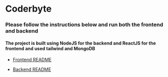 # Coderbyte

### Please follow the instructions below and run both the frontend and backend

#### The project is built using NodeJS for the backend and ReactJS for the frontend and used tailwind and MongoDB

- [Frontend README](https://github.com/jayavardhan3112/Coderbyte/blob/main/frontend/README.md)

- [Backend README](https://github.com/jayavardhan3112/Coderbyte/blob/main/backend/README.md)
